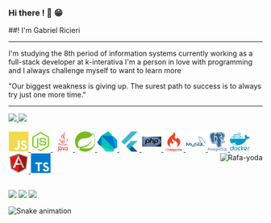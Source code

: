 ### Hi there !  👋 :grin: 
##! I'm Gabriel Ricieri

---------------------------------------------------------------------------------------------------------------------------------------------------------------------------------
I'm studying the 8th period of information systems currently working as a full-stack developer at k-interativa I'm a person in love with programming and I always challenge myself to want to learn more

"Our biggest weakness is giving up. The surest path to success is to always try just one more time."

---------------------------------------------------------------------------------------------------------------------------------------------------------------------------------
 <div>
  <a href="https://github.com/GabrielRicieri">
  <img height="180em" src="https://github-readme-stats.vercel.app/api?username=GabrielRicieri&show_icons=true&theme=vue-dark&include_all_commits=true&count_private=true"/>
  <img height="180em" src="https://github-readme-stats.vercel.app/api/top-langs/?username=GabrielRicieri&layout=compact&langs_count=7&theme=vue-dark"/>
</div>
<div style="display: inline_block"><br>
  <img src="https://github.com/devicons/devicon/blob/master/icons/javascript/javascript-plain.svg" alt="javascript" width="40" height="40"/>
  <img src="https://github.com/devicons/devicon/blob/master/icons/nodejs/nodejs-plain.svg" alt="nodejs" width="40" height="40"/>
  <img src="https://github.com/devicons/devicon/blob/master/icons/java/java-plain-wordmark.svg" alt="java" width="40" height="40"/>
  <img src="https://github.com/devicons/devicon/blob/master/icons/spring/spring-original.svg" alt="spring" width="40" height="40"/>
  <img src="https://github.com/devicons/devicon/blob/master/icons/dart/dart-original.svg" alt="dart" width="40" height="40" />
  <img src="https://github.com/devicons/devicon/blob/master/icons/flutter/flutter-original.svg" alt="flutter" width="40" height="40" />
  <img src="https://github.com/devicons/devicon/blob/master/icons/php/php-original.svg" alt="php" width="40" height="40" />
  <img src="https://github.com/devicons/devicon/blob/master/icons/codeigniter/codeigniter-plain-wordmark.svg" alt="codeigniter" width="40" height="40" />
  <img src="https://github.com/devicons/devicon/blob/master/icons/mysql/mysql-plain-wordmark.svg" alt="mysql" width="40" height="40"/>
  <img src="https://github.com/devicons/devicon/blob/master/icons/postgresql/postgresql-plain-wordmark.svg" alt="postgresql" width="40" height="40"/>
  <img src="https://github.com/devicons/devicon/blob/master/icons/docker/docker-plain-wordmark.svg" alt="docker" width="40" height="40"/>
  <img src="https://github.com/devicons/devicon/blob/master/icons/angularjs/angularjs-original.svg" alt="docker" width="40" height="40"/>
  <img src="https://github.com/devicons/devicon/blob/master/icons/typescript/typescript-original.svg" alt="docker" width="40" height="40"/>
 
 
 <img align="right" alt="Rafa-yoda" src="https://www.criarbanner.com.br/criargifs/a/b230b18d9dc63be001fbdf584d0baa50.gif">
 
</div>
  
  ##
 
<div> 
  <a href="https://www.instagram.com/gabriel.martines.9484/" target="_blank"><img src="https://img.shields.io/badge/-Instagram-%23E4405F?style=for-the-badge&logo=instagram&logoColor=white" target="_blank"></a>
</a> 
  <a href = "gabrielricieri134@gmail.com"><img src="https://img.shields.io/badge/-Gmail-%23333?style=for-the-badge&logo=gmail&logoColor=white" target="_blank"></a>
  <a href="https://www.linkedin.com/in/gabriel-ricieri-192585197/" target="_blank"><img src="https://img.shields.io/badge/-LinkedIn-%230077B5?style=for-the-badge&logo=linkedin&logoColor=white" target="_blank"></a> 
 
  ![Snake animation](https://github.com/gGabrielRicieri/GabrielRicieri/dist/github-contribution-grid-snake.svg)
 
</div>

